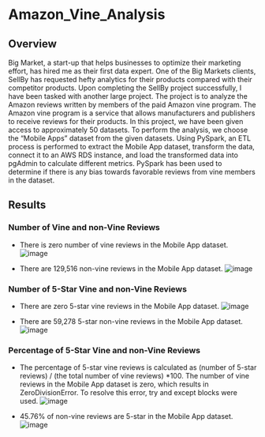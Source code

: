 # Amazon_Vine_Analysis
## Overview
Big Market, a start-up that helps businesses to optimize their marketing effort, has hired me as their first data expert. One of the Big Markets clients, SellBy has requested hefty analytics for their products compared with their competitor products. Upon completing the SellBy project successfully, I have been tasked with another large project. The project is to analyze the Amazon reviews written by members of the paid Amazon vine program. The Amazon vine program is a service that allows manufacturers and publishers to receive reviews for their products. In this project, we have been given access to approximately 50 datasets. To perform the analysis, we choose the “Mobile Apps” dataset from the given datasets. Using PySpark, an ETL process is performed to extract the Mobile App dataset, transform the data, connect it to an AWS RDS instance, and load the transformed data into pgAdmin to calculate different metrics. PySpark has been used to determine if there is any bias towards favorable reviews from vine members in the dataset.

## Results
### Number of Vine and non-Vine Reviews
- There is zero number of vine reviews in the Mobile App dataset.
![image](https://user-images.githubusercontent.com/76491891/121807996-9673ea00-cc24-11eb-9714-d48ea2679b30.png)

- There are 129,516 non-vine reviews in the Mobile App dataset.
![image](https://user-images.githubusercontent.com/76491891/121808051-d76bfe80-cc24-11eb-931c-db95c9e6a077.png)

### Number of 5-Star Vine and non-Vine Reviews
- There are zero 5-star vine reviews in the Mobile App dataset.
![image](https://user-images.githubusercontent.com/76491891/121808127-231ea800-cc25-11eb-98ab-92b6915b49eb.png)

- There are 59,278 5-star non-vine reviews in the Mobile App dataset.
![image](https://user-images.githubusercontent.com/76491891/121808247-8c9eb680-cc25-11eb-86c0-b3ae99d7e536.png)

### Percentage of 5-Star Vine and non-Vine Reviews
- The percentage of 5-star vine reviews is calculated as (number of 5-star reviews) / (the total number of vine reviews) *100.  The number of vine reviews in the Mobile App dataset is zero, which results in ZeroDivisionError.  To resolve this error, try and except blocks were used.
![image](https://user-images.githubusercontent.com/76491891/121808310-d25b7f00-cc25-11eb-85ef-3f68bce3a45c.png)

- 45.76% of non-vine reviews are 5-star in the Mobile App dataset.
![image](https://user-images.githubusercontent.com/76491891/121808350-fd45d300-cc25-11eb-82b2-db1715ea820e.png)
